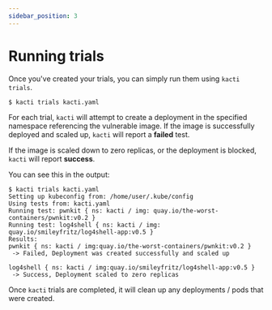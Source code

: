 ```yaml
---
sidebar_position: 3
---
```



# Running trials

Once you've created your trials, you can simply run them using `kacti trials`.
```
$ kacti trials kacti.yaml
```
For each trial, `kacti` will attempt to create a deployment in the specified namespace referencing the vulnerable image. If the image is successfully deployed and scaled up, `kacti` will report a **failed** test.

If the image is scaled down to zero replicas, or the deployment is blocked, `kacti` will report **success**.

You can see this in the output:
```
$ kacti trials kacti.yaml
Setting up kubeconfig from: /home/user/.kube/config
Using tests from: kacti.yaml
Running test: pwnkit { ns: kacti / img: quay.io/the-worst-containers/pwnkit:v0.2 }
Running test: log4shell { ns: kacti / img: quay.io/smileyfritz/log4shell-app:v0.5 }
Results:
pwnkit { ns: kacti / img:quay.io/the-worst-containers/pwnkit:v0.2 }
 -> Failed, Deployment was created successfully and scaled up

log4shell { ns: kacti / img:quay.io/smileyfritz/log4shell-app:v0.5 }
 -> Success, Deployment scaled to zero replicas
```
Once `kacti` trials are completed, it will clean up any deployments / pods that were created.

